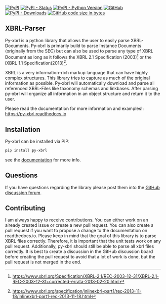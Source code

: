 [![PyPI](https://img.shields.io/pypi/v/py-xbrl)](https://pypi.org/project/py-xbrl/#history)
[![PyPI - Status](https://img.shields.io/pypi/status/py-xbrl)](https://pypi.org/project/py-xbrl/)
[![PyPI - Python Version](https://img.shields.io/pypi/pyversions/py-xbrl)](https://pypi.org/project/py-xbrl/)
[![GitHub](https://img.shields.io/github/license/manusimidt/xbrl_parser)](https://github.com/manusimidt/xbrl_parser/blob/main/LICENSE)
[![PyPI - Downloads](https://img.shields.io/pypi/dm/py-xbrl)](https://pypi.org/project/py-xbrl/)
[![GitHub code size in bytes](https://img.shields.io/github/languages/code-size/manusimidt/xbrl_parser)](https://github.com/m4nu3l99/xbrl_parser)

## XBRL-Parser

Py-xbrl is a python library that allows the user to easily parse XBRL-Documents. Py-xbrl is primarily build 
to parse Instance Documents (originally from the SEC) but can also be used to parse any type of XBRL 
Document as long as it follows the XBRL 2.1 Specification (2003)[^1] or the iXBRL 1.1 Specification(2013)[^2].

XBRL is a very information-rich markup language that can have highly complex structures. This library tries to capture
as much of the original information as possible. Py-xbrl will automatically download and parse all referenced XBRL-Files
like taxonomy schemas and linkbases. After parsing py-xbrl will organize all information in an object structure and 
return it to the user.

Please read the documentation for more information and examples!:
https://py-xbrl.readthedocs.io

[^1]: https://www.xbrl.org/Specification/XBRL-2.1/REC-2003-12-31/XBRL-2.1-REC-2003-12-31+corrected-errata-2013-02-20.html
[^2]: https://www.xbrl.org/specification/inlinexbrl-part1/rec-2013-11-18/inlinexbrl-part1-rec-2013-11-18.html

## Installation
Py-xbrl can be installed via PIP:
```bash
pip install py-xbrl
```
see the [documentation](https://py-xbrl.readthedocs.io/en/latest/) for more info.

## Questions
If you have questions regarding the library please post them into
the [GitHub discussion forum](https://github.com/manusimidt/py-xbrl/discussions).

## Contributing
I am always happy to receive contributions. You can either work on 
an already created issue or create a new pull request. You can also create a pull request
if you want to propose a change to the documentation on readthedocs.io. 
Please keep in mind that the goal of this library is to parse XBRL files correctly. Therefore, it is important
that the unit tests work on any pull request. Additionally, py-xbrl should still be able to parse all 
xbrl files correctly. It is best to create a discussion in the GitHub discussion board before creating the pull request 
to avoid that a lot of work is done, but the pull request is not merged in the end. 